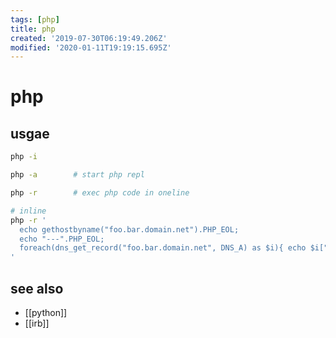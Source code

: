 ```yaml
---
tags: [php]
title: php
created: '2019-07-30T06:19:49.206Z'
modified: '2020-01-11T19:19:15.695Z'
---
```


# php

## usgae
```sh
php -i 

php -a        # start php repl

php -r        # exec php code in oneline

# inline
php -r '
  echo gethostbyname("foo.bar.domain.net").PHP_EOL; 
  echo "---".PHP_EOL;
  foreach(dns_get_record("foo.bar.domain.net", DNS_A) as $i){ echo $i["ip"].PHP_EOL; };
'
```

## see also
- [[python]]
- [[irb]]
